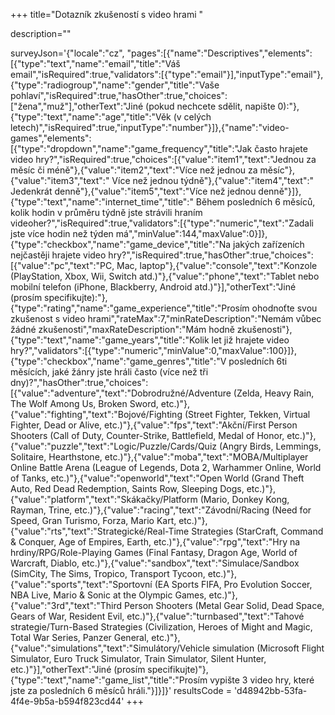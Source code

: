 +++
title="Dotazník zkušeností s video hrami "

description=""

surveyJson='{"locale":"cz", "pages":[{"name":"Descriptives","elements":[{"type":"text","name":"email","title":"Váš email","isRequired":true,"validators":[{"type":"email"}],"inputType":"email"},{"type":"radiogroup","name":"gender","title":"Vaše pohlaví","isRequired":true,"hasOther":true,"choices":["žena","muž"],"otherText":"Jiné (pokud nechcete sdělit, napište 0):"},{"type":"text","name":"age","title":"Věk (v celých letech)","isRequired":true,"inputType":"number"}]},{"name":"video-games","elements":[{"type":"dropdown","name":"game_frequency","title":"Jak často hrajete video hry?","isRequired":true,"choices":[{"value":"item1","text":"Jednou za měsíc či méně"},{"value":"item2","text":"Více než jednou za měsíc"},{"value":"item3","text":" Více než jednou týdně"},{"value":"item4","text":" Jedenkrát denně"},{"value":"item5","text":"Více než jednou denně"}]},{"type":"text","name":"internet_time","title":" Během posledních 6 měsíců, kolik hodin v průměru týdně jste strávili hraním videoher?","isRequired":true,"validators":[{"type":"numeric","text":"Zadali jste více hodin než týden má","minValue":144,"maxValue":0}]},{"type":"checkbox","name":"game_device","title":"Na jakých zařízeních nejčastěji hrajete video hry?","isRequired":true,"hasOther":true,"choices":[{"value":"pc","text":"PC, Mac, laptop"},{"value":"console","text":"Konzole (PlayStation, Xbox, Wii, Switch atd.)"},{"value":"phone","text":"Tablet nebo mobilní telefon (iPhone, Blackberry, Android atd.)"}],"otherText":"Jiné (prosím specifikujte):"},{"type":"rating","name":"game_experience","title":"Prosím ohodnoťte svou zkušenost s video hrami","rateMax":7,"minRateDescription":"Nemám vůbec žádné zkušenosti","maxRateDescription":"Mám hodně zkušenosti"},{"type":"text","name":"game_years","title":"Kolik let již hrajete video hry?","validators":[{"type":"numeric","minValue":0,"maxValue":100}]},{"type":"checkbox","name":"game_genres","title":"V posledních 6ti měsících, jaké žánry jste hráli často (více než tři dny)?","hasOther":true,"choices":[{"value":"adventure","text":"Dobrodružné/Adventure (Zelda, Heavy Rain, The Wolf Among Us, Broken Sword, etc.)"},{"value":"fighting","text":"Bojové/Fighting (Street Fighter, Tekken, Virtual Fighter, Dead or Alive, etc.)"},{"value":"fps","text":"Akční/First Person Shooters (Call of Duty, Counter-Strike, Battlefield, Medal of Honor, etc.)"},{"value":"puzzle","text":"Logic/Puzzle/Cards/Quiz (Angry Birds, Lemmings, Solitaire, Hearthstone, etc.)"},{"value":"moba","text":"MOBA/Multiplayer Online Battle Arena (League of Legends, Dota 2, Warhammer Online, World of Tanks, etc.)"},{"value":"openworld","text":"Open World (Grand Theft Auto, Red Dead Redemption, Saints Row, Sleeping Dogs, etc.)"},{"value":"platform","text":"Skákačky/Platform (Mario, Donkey Kong, Rayman, Trine, etc.)"},{"value":"racing","text":"Závodní/Racing (Need for Speed, Gran Turismo, Forza, Mario Kart, etc.)"},{"value":"rts","text":"Strategické/Real-Time Strategies (StarCraft, Command & Conquer, Age of Empires, Earth, etc.)"},{"value":"rpg","text":"Hry na hrdiny/RPG/Role-Playing Games (Final Fantasy, Dragon Age, World of Warcraft, Diablo, etc.)"},{"value":"sandbox","text":"Simulace/Sandbox (SimCity, The Sims, Tropico, Transport Tycoon, etc.)"},{"value":"sports","text":"Sportovní (EA Sports FIFA, Pro Evolution Soccer, NBA Live, Mario & Sonic at the Olympic Games, etc.)"},{"value":"3rd","text":"Third Person Shooters (Metal Gear Solid, Dead Space, Gears of War, Resident Evil, etc.)"},{"value":"turnbased","text":"Tahové strategie/Turn-Based Strategies (Civilization, Heroes of Might and Magic, Total War Series, Panzer General, etc.)"},{"value":"simulations","text":"Simulátory/Vehicle simulation (Microsoft Flight Simulator, Euro Truck Simulator, Train Simulator, Silent Hunter, etc.)"}],"otherText":"Jiné (prosím specifikujte)"},{"type":"text","name":"game_list","title":"Prosím vypište 3 video hry, které jste za posledních 6 měsíců hráli."}]}]}'
resultsCode = 'd48942bb-53fa-4f4e-9b5a-b594f823cd44'
+++
